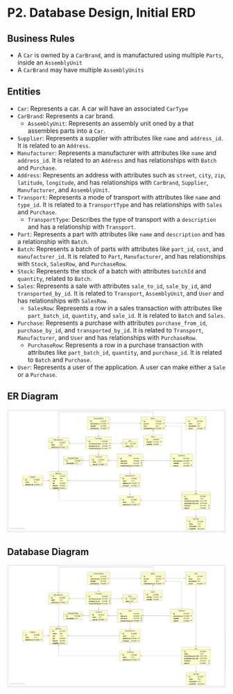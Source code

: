 # P2. Database Design, Initial ERD

## Business Rules

- A `Car` is owned by a `CarBrand`, and is manufactured using multiple `Parts`, inside an `AssemblyUnit`
- A `CarBrand` may have multiple `AssemblyUnits`

## Entities

- `Car`: Represents a car. A car will have an associated `CarType`
- `CarBrand`: Represents a car brand.
  - `AssemblyUnit`: Represents an assembly unit oned by a that assembles parts into a `Car`.
- `Supplier`: Represents a supplier with attributes like `name` and `address_id`. It is related to an `Address`.
- `Manufacturer`: Represents a manufacturer with attributes like `name` and `address_id`. It is related to an `Address` and has relationships with `Batch` and `Purchase`.
- `Address`: Represents an address with attributes such as `street`, `city`, `zip`, `latitude`, `longitude`, and has relationships with `CarBrand`, `Supplier`, `Manufacturer`, and `AssemblyUnit`.
- `Transport`: Represents a mode of transport with attributes like `name` and `type_id`. It is related to a `TransportType` and has relationships with `Sales` and `Purchase`.
  - `TransportType`: Describes the type of transport with a `description` and has a relationship with `Transport`.
- `Part`: Represents a part with attributes like `name` and `description` and has a relationship with `Batch`.
- `Batch`: Represents a batch of parts with attributes like `part_id`, `cost`, and `manufacturer_id`. It is related to `Part`, `Manufacturer`, and has relationships with `Stock`, `SalesRow`, and `PurchaseRow`.
- `Stock`: Represents the stock of a batch with attributes `batchId` and `quantity`, related to `Batch`.
- `Sales`: Represents a sale with attributes `sale_to_id`, `sale_by_id`, and `transported_by_id`. It is related to `Transport`, `AssemblyUnit`, and `User` and has relationships with `SalesRow`.
  - `SalesRow`: Represents a row in a sales transaction with attributes like `part_batch_id`, `quantity`, and `sale_id`. It is related to `Batch` and `Sales`.
- `Purchase`: Represents a purchase with attributes `purchase_from_id`, `purchase_by_id`, and `transported_by_id`. It is related to `Transport`, `Manufacturer`, and `User` and has relationships with `PurchaseRow`.
  - `PurchaseRow`: Represents a row in a purchase transaction with attributes like `part_batch_id`, `quantity`, and `purchase_id`. It is related to `Batch` and `Purchase`.
- `User`: Represents a user of the application. A user can make either a `Sale` or a `Purchase`.


## ER Diagram
![](diagrams/erd.png)

## Database Diagram
![](diagrams/database-diagram.png)
